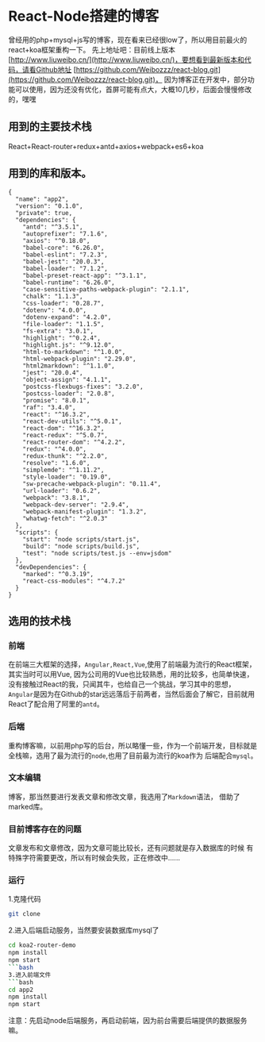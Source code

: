 # React-Node搭建的博客
曾经用的php+mysql+js写的博客，现在看来已经很low了，所以用目前最火的
react+koa框架重构一下。
先上地址吧：目前线上版本[http://www.liuweibo.cn/](http://www.liuweibo.cn/)，要想看到最新版本和代码，请看Github地址
[https://github.com/Weibozzz/react-blog.git](https://github.com/Weibozzz/react-blog.git)，
因为博客正在开发中，部分功能可以使用，因为还没有优化，首屏可能有点大，大概10几秒，后面会慢慢修改的，嘿嘿
## 用到的主要技术栈
React+React-router+redux+antd+axios+webpack+es6+koa

## 用到的库和版本。
```
{
  "name": "app2",
  "version": "0.1.0",
  "private": true,
  "dependencies": {
    "antd": "^3.5.1",
    "autoprefixer": "7.1.6",
    "axios": "^0.18.0",
    "babel-core": "6.26.0",
    "babel-eslint": "7.2.3",
    "babel-jest": "20.0.3",
    "babel-loader": "7.1.2",
    "babel-preset-react-app": "^3.1.1",
    "babel-runtime": "6.26.0",
    "case-sensitive-paths-webpack-plugin": "2.1.1",
    "chalk": "1.1.3",
    "css-loader": "0.28.7",
    "dotenv": "4.0.0",
    "dotenv-expand": "4.2.0",
    "file-loader": "1.1.5",
    "fs-extra": "3.0.1",
    "highlight": "^0.2.4",
    "highlight.js": "^9.12.0",
    "html-to-markdown": "^1.0.0",
    "html-webpack-plugin": "2.29.0",
    "html2markdown": "^1.1.0",
    "jest": "20.0.4",
    "object-assign": "4.1.1",
    "postcss-flexbugs-fixes": "3.2.0",
    "postcss-loader": "2.0.8",
    "promise": "8.0.1",
    "raf": "3.4.0",
    "react": "^16.3.2",
    "react-dev-utils": "^5.0.1",
    "react-dom": "^16.3.2",
    "react-redux": "^5.0.7",
    "react-router-dom": "^4.2.2",
    "redux": "^4.0.0",
    "redux-thunk": "^2.2.0",
    "resolve": "1.6.0",
    "simplemde": "^1.11.2",
    "style-loader": "0.19.0",
    "sw-precache-webpack-plugin": "0.11.4",
    "url-loader": "0.6.2",
    "webpack": "3.8.1",
    "webpack-dev-server": "2.9.4",
    "webpack-manifest-plugin": "1.3.2",
    "whatwg-fetch": "^2.0.3"
  },
  "scripts": {
    "start": "node scripts/start.js",
    "build": "node scripts/build.js",
    "test": "node scripts/test.js --env=jsdom"
  },
  "devDependencies": {
    "marked": "^0.3.19",
    "react-css-modules": "^4.7.2"
  }
}
```
## 选用的技术栈
### 前端
在前端三大框架的选择，`Angular,React,Vue`,使用了前端最为流行的React框架，其实当时可以用Vue,
因为公司用的Vue也比较熟悉，用的比较多，也简单快速，没有接触过React的我，只闻其牛，也给自己一个挑战，学习其中的思想，
`Angular`是因为在Github的star远远落后于前两者，当然后面会了解它，目前就用React了配合用了阿里的`antd`。
### 后端
重构博客嘛，以前用php写的后台，所以略懂一些，作为一个前端开发，目标就是全栈嘛，选用了最为流行的`node`,也用了目前最为流行的koa作为
后端配合`mysql`。
### 文本编辑
博客，那当然要进行发表文章和修改文章，我选用了`Markdown`语法，
借助了marked库。
### 目前博客存在的问题
文章发布和文章修改，因为文章可能比较长，还有问题就是存入数据库的时候
有特殊字符需要更改，所以有时候会失败，正在修改中......
### 运行
1.克隆代码
```bash
git clone
```
2.进入后端启动服务，当然要安装数据库mysql了
```bash
cd koa2-router-demo
npm install 
npm start
```bash
3.进入前端文件
```bash
cd app2
npm install
npm start
```
注意：先启动node后端服务，再启动前端，因为前台需要后端提供的数据服务嘛。
